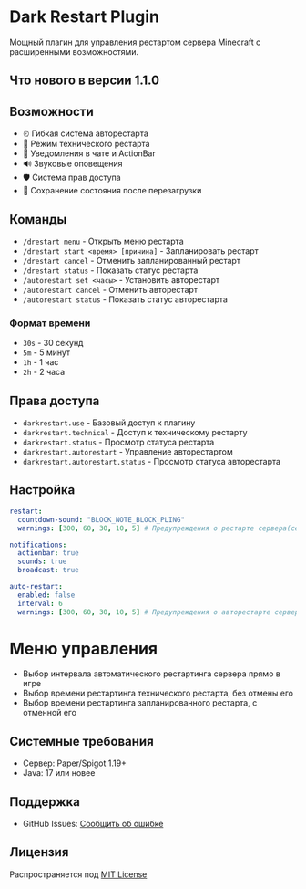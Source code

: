 # Dark Restart Plugin

Мощный плагин для управления рестартом сервера Minecraft с расширенными возможностями.

## Что нового в версии 1.1.0





## Возможности

- ⏰ Гибкая система авторестарта
- 🔧 Режим технического рестарта
- 💬 Уведомления в чате и ActionBar
- 🔊 Звуковые оповещения
- 🛡️ Система прав доступа
- 💾 Сохранение состояния после перезагрузки

## Команды

- `/drestart menu` - Открыть меню рестарта
- `/drestart start <время> [причина]` - Запланировать рестарт
- `/drestart cancel` - Отменить запланированный рестарт
- `/drestart status` - Показать статус рестарта
- `/autorestart set <часы>` - Установить авторестарт
- `/autorestart cancel` - Отменить авторестарт
- `/autorestart status` - Показать статус авторестарта

### Формат времени
- `30s` - 30 секунд
- `5m` - 5 минут
- `1h` - 1 час
- `2h` - 2 часа

## Права доступа

- `darkrestart.use` - Базовый доступ к плагину
- `darkrestart.technical` - Доступ к техническому рестарту
- `darkrestart.status` - Просмотр статуса рестарта
- `darkrestart.autorestart` - Управление авторестартом
- `darkrestart.autorestart.status` - Просмотр статуса авторестарта

## Настройка
```yaml
restart:
  countdown-sound: "BLOCK_NOTE_BLOCK_PLING"
  warnings: [300, 60, 30, 10, 5] # Предупреждения о рестарте сервера(секунды)

notifications:
  actionbar: true
  sounds: true
  broadcast: true

auto-restart:
  enabled: false    
  interval: 6
  warnings: [300, 60, 30, 10, 5] # Предупреждения о авторестарте сервера(секунды)
  ```
#  Меню управления

- Выбор интервала автоматического рестартинга сервера прямо в игре
- Выбор времени рестартинга технического рестарта, без отмены его
- Выбор времени рестартинга запланированного рестарта, с отменной его


## Системные требования
- Сервер: Paper/Spigot 1.19+
- Java: 17 или новее

## Поддержка
- GitHub Issues: [Сообщить об ошибке](https://github.com/AuitDarkness/DarkRestart/issues)

## Лицензия
Распространяется под [MIT License](LICENSE)
